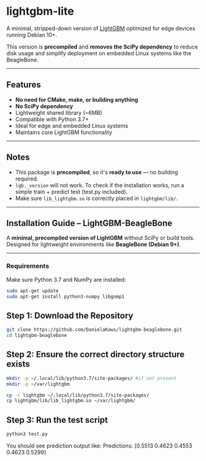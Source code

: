 # lightgbm-lite

A minimal, stripped-down version of [LightGBM](https://github.com/microsoft/LightGBM) optimized for edge devices running Debian 10+.

This version is **precompiled** and **removes the SciPy dependency** to reduce disk usage and simplify deployment on embedded Linux systems like the BeagleBone.

---

##  Features

-  **No need for CMake, make, or building anything**
-  **No SciPy dependency**
-  Lightweight shared library (~6MB)
-  Compatible with Python 3.7+
-  Ideal for edge and embedded Linux systems
-  Maintains core LightGBM functionality

---

##  Notes

- This package is **precompiled**, so it's **ready to use** — no building required.
- `lgb._version` will not work. To check if the installation works, run a simple train + predict test (test.py included).
- Make sure `lib_lightgbm.so` is correctly placed in `lightgbm/lib/`.

---

##  Installation Guide – LightGBM-BeagleBone

A **minimal, precompiled version of LightGBM** without SciPy or build tools.  
Designed for lightweight environments like **BeagleBone (Debian 9+)**.

---

###  Requirements

Make sure Python 3.7 and NumPy are installed:

```bash
sudo apt-get update
sudo apt-get install python3-numpy libgomp1
```

##  Step 1: Download the Repository

```bash
git clone https://github.com/DanielaKaws/lightgbm-beaglebone.git
cd lightgbm-beaglebone
```

##  Step 2: Ensure the correct directory structure exists

```bash
mkdir -p ~/.local/lib/python3.7/site-packages/ #if not present
mkdir -p ~/var/lightgbm
```

```bash
cp -r lightgbm ~/.local/lib/python3.7/site-packages/
cp lightgbm/lib/lib_lightgbm.so ~/var/lightgbm/
```

##  Step 3: Run the test script

```bash
python3 test.py
```

You should see prediction output like:
Predictions: [0.5513 0.4623 0.4553 0.4623 0.5299]




